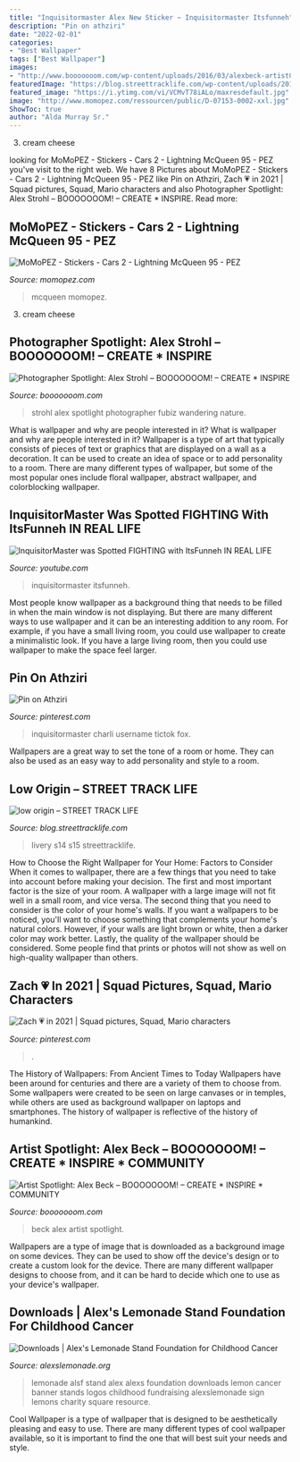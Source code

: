 ```yaml
---
title: "Inquisitormaster Alex New Sticker ~ Inquisitormaster Itsfunneh"
description: "Pin on athziri"
date: "2022-02-01"
categories:
- "Best Wallpaper"
tags: ["Best Wallpaper"]
images:
- "http://www.booooooom.com/wp-content/uploads/2016/03/alexbeck-artist03.jpg"
featuredImage: "https://blog.streettracklife.com/wp-content/uploads/2018/02/IMG_4855_edit_watermark_1024.jpg"
featured_image: "https://i.ytimg.com/vi/VCMvT78iALo/maxresdefault.jpg"
image: "http://www.momopez.com/ressourcen/public/D-07153-0002-xxl.jpg"
ShowToc: true
author: "Alda Murray Sr."
---
```



3. cream cheese 

	

		
looking for MoMoPEZ - Stickers - Cars 2 - Lightning McQueen 95 - PEZ you've visit to the right web. We have 8 Pictures about MoMoPEZ - Stickers - Cars 2 - Lightning McQueen 95 - PEZ like Pin on Athziri, Zach 💗 in 2021 | Squad pictures, Squad, Mario characters and also Photographer Spotlight: Alex Strohl – BOOOOOOOM! – CREATE * INSPIRE. Read more:
		
    
## MoMoPEZ - Stickers - Cars 2 - Lightning McQueen 95 - PEZ

<img loading=lazy src="http://www.momopez.com/ressourcen/public/D-07153-0002-xxl.jpg" onerror="this.onerror=null;this.src='https://tse2.mm.bing.net/th?id=OIP.pRHKyWM60wZONpxEeLCkJAHaFo&amp;pid=15.1';" alt="MoMoPEZ - Stickers - Cars 2 - Lightning McQueen 95 - PEZ">

_Source: momopez.com_

>mcqueen momopez. 

	

3. cream cheese 

    
## Photographer Spotlight: Alex Strohl – BOOOOOOOM! – CREATE * INSPIRE

<img loading=lazy src="https://www.booooooom.com/wp-content/uploads/2016/04/Strohl17.jpg" onerror="this.onerror=null;this.src='https://tse4.mm.bing.net/th?id=OIP.VfBw-n-9mOOGqxxDkcVWIAHaF7&amp;pid=15.1';" alt="Photographer Spotlight: Alex Strohl – BOOOOOOOM! – CREATE * INSPIRE">

_Source: booooooom.com_

>strohl alex spotlight photographer fubiz wandering nature. 

	

What is wallpaper and why are people interested in it?
What is wallpaper and why are people interested in it?
Wallpaper is a type of art that typically consists of pieces of text or graphics that are displayed on a wall as a decoration. It can be used to create an idea of space or to add personality to a room. There are many different types of wallpaper, but some of the most popular ones include floral wallpaper, abstract wallpaper, and colorblocking wallpaper.

    
## InquisitorMaster Was Spotted FIGHTING With ItsFunneh IN REAL LIFE

<img loading=lazy src="https://i.ytimg.com/vi/VCMvT78iALo/maxresdefault.jpg" onerror="this.onerror=null;this.src='https://tse2.mm.bing.net/th?id=OIP.EDxXQnVEAh3l9sfeH_99IQHaEK&amp;pid=15.1';" alt="InquisitorMaster was Spotted FIGHTING with ItsFunneh IN REAL LIFE">

_Source: youtube.com_

>inquisitormaster itsfunneh. 

	

Most people know wallpaper as a background thing that needs to be filled in when the main window is not displaying. But there are many different ways to use wallpaper and it can be an interesting addition to any room. For example, if you have a small living room, you could use wallpaper to create a minimalistic look. If you have a large living room, then you could use wallpaper to make the space feel larger.

    
## Pin On Athziri

<img loading=lazy src="https://i.pinimg.com/736x/c5/2f/55/c52f55540a1fbd3be60e28c7446012ee.jpg" onerror="this.onerror=null;this.src='https://tse4.mm.bing.net/th?id=OIP.zTXYy2n8t2a50uihhNpK0QHaJ3&amp;pid=15.1';" alt="Pin on Athziri">

_Source: pinterest.com_

>inquisitormaster charli username tictok fox. 

	

Wallpapers are a great way to set the tone of a room or home. They can also be used as an easy way to add personality and style to a room.

    
## Low Origin – STREET TRACK LIFE

<img loading=lazy src="https://blog.streettracklife.com/wp-content/uploads/2018/02/IMG_4855_edit_watermark_1024.jpg" onerror="this.onerror=null;this.src='https://tse2.mm.bing.net/th?id=OIP.SvvHKkcUapP29bOBZ9-CVwHaE8&amp;pid=15.1';" alt="low origin – STREET TRACK LIFE">

_Source: blog.streettracklife.com_

>livery s14 s15 streettracklife. 

	

How to Choose the Right Wallpaper for Your Home: Factors to Consider
When it comes to wallpaper, there are a few things that you need to take into account before making your decision. The first and most important factor is the size of your room. A wallpaper with a large image will not fit well in a small room, and vice versa. 
The second thing that you need to consider is the color of your home's walls. If you want a wallpapers to be noticed, you'll want to choose something that complements your home's natural colors. However, if your walls are light brown or white, then a darker color may work better. 
Lastly, the quality of the wallpaper should be considered. Some people find that prints or photos will not show as well on high-quality wallpaper than others.

    
## Zach 💗 In 2021 | Squad Pictures, Squad, Mario Characters

<img loading=lazy src="https://i.pinimg.com/736x/a8/a6/a0/a8a6a02bb0fdf5a18771e836237fb3fd.jpg" onerror="this.onerror=null;this.src='https://tse3.mm.bing.net/th?id=OIP.T4hFOXlM-b4exuCOwElyIgHaHF&amp;pid=15.1';" alt="Zach 💗 in 2021 | Squad pictures, Squad, Mario characters">

_Source: pinterest.com_

>. 

	

The History of Wallpapers: From Ancient Times to Today
Wallpapers have been around for centuries and there are a variety of them to choose from. Some wallpapers were created to be seen on large canvases or in temples, while others are used as background wallpaper on laptops and smartphones. The history of wallpaper is reflective of the history of humankind.

    
## Artist Spotlight: Alex Beck – BOOOOOOOM! – CREATE * INSPIRE * COMMUNITY

<img loading=lazy src="http://www.booooooom.com/wp-content/uploads/2016/03/alexbeck-artist03.jpg" onerror="this.onerror=null;this.src='https://tse4.mm.bing.net/th?id=OIP.4JJBm5n5UJluNIepjwOCmwHaGe&amp;pid=15.1';" alt="Artist Spotlight: Alex Beck – BOOOOOOOM! – CREATE * INSPIRE * COMMUNITY">

_Source: booooooom.com_

>beck alex artist spotlight. 

	

Wallpapers are a type of image that is downloaded as a background image on some devices. They can be used to show off the device's design or to create a custom look for the device. There are many different wallpaper designs to choose from, and it can be hard to decide which one to use as your device's wallpaper.

    
## Downloads | Alex&#039;s Lemonade Stand Foundation For Childhood Cancer

<img loading=lazy src="https://www.alexslemonade.org/files/downloads/ALSFsquare.jpg" onerror="this.onerror=null;this.src='https://tse3.mm.bing.net/th?id=OIP.KBPmc0x-Ya2849ZWqhTcKwAAAA&amp;pid=15.1';" alt="Downloads | Alex&#039;s Lemonade Stand Foundation for Childhood Cancer">

_Source: alexslemonade.org_

>lemonade alsf stand alex alexs foundation downloads lemon cancer banner stands logos childhood fundraising alexslemonade sign lemons charity square resource. 

	

Cool Wallpaper is a type of wallpaper that is designed to be aesthetically pleasing and easy to use. There are many different types of cool wallpaper available, so it is important to find the one that will best suit your needs and style.

